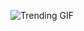 ![Trending GIF](https://media2.giphy.com/media/v1.Y2lkPThiYjIxNzcyOHp0ZG03aGNjb2JsOTMwOXU2N3YxeXQxZnQ1eDE4cWFmNHVzcTJqayZlcD12MV9naWZzX3NlYXJjaCZjdD1n/QHE5gWI0QjqF2/giphy.gif)
